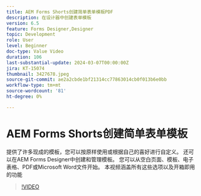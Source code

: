 ```yaml
---
title: AEM Forms Shorts创建简单表单模板PDF
description: 在设计器中创建表单模板
version: 6.5
feature: Forms Designer,Designer
topic: Development
role: User
level: Beginner
doc-type: Value Video
duration: 106
last-substantial-update: 2024-03-07T00:00:00Z
jira: KT-15074
thumbnail: 3427678.jpeg
source-git-commit: ae2a2cbde1bf21314cc77863014cb0f013b6e0bb
workflow-type: tm+mt
source-wordcount: '81'
ht-degree: 0%

---
```



# AEM Forms Shorts创建简单表单模板

提供了许多现成的模板，您可以按原样使用或根据自己的喜好进行自定义。 还可以在AEM Forms Designer中创建和管理模板。 您可以从空白页面、模板、电子表格、PDF或Microsoft Word文件开始。 本视频涵盖所有这些选项以及开箱即用的功能

>[!VIDEO](https://video.tv.adobe.com/v/3427678/?learn=on)
